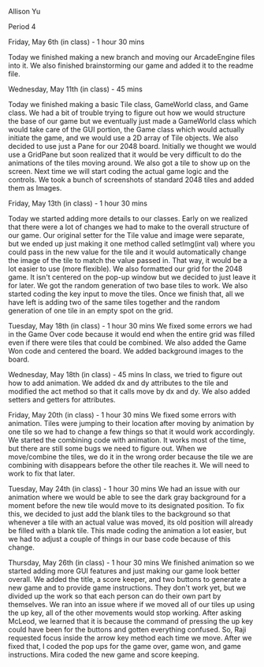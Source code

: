 Allison Yu 

Period 4


Friday, May 6th (in class) - 1 hour 30 mins

Today we finished making a new branch and moving our ArcadeEngine files into it. We also finished brainstorming our game and added it to 
the readme file.



Wednesday, May 11th (in class) - 45 mins

Today we finished making a basic Tile class, GameWorld class, and Game class. We had a bit of trouble trying to figure out how we would structure the base of 
our game but we eventually just made a GameWorld class which would take care of the GUI portion, the Game class which would actually initiate the game, and 
we would use a 2D array of Tile objects. We also decided to use just a Pane for our 2048 board. Initially we thought we would use a GridPane but soon realized
that it would be very difficult to do the animations of the tiles moving around. We also got a tile to show up on the screen. Next time we will start coding
the actual game logic and the controls. We took a bunch of screenshots of standard 2048 tiles and added them as Images. 



Friday, May 13th (in class) - 1 hour 30 mins

Today we started adding more details to our classes. Early on we realized that there were a lot of changes we had to make to the overall structure of our game.
Our original setter for the Tile value and image were separate, but we ended up just making it one method called setImg(int val) where you could pass in 
the new value for the tile and it would automatically change the image of the tile to match the value passed in. That way, it would be a lot easier to use (more 
flexible). We also formatted our grid for the 2048 game. It isn't centered on the pop-up window but we decided to just leave it for later. We got the random
generation of two base tiles to work. We also started coding the key input to move the tiles. Once we finish that, all we have left is adding two of the same 
tiles together and the random generation of one tile in an empty spot on the grid.


Tuesday, May 18th (in class) - 1 hour 30 mins
We fixed some errors we had in the Game Over code because it would end when the entire grid was filled even if there were tiles that could be combined.
We also added the Game Won code and centered the board. We added background images to the board.


Wednesday, May 18th (in class) - 45 mins
In class, we tried to figure out how to add animation. We added dx and dy attributes to the tile and modified the act method so that it calls move by dx and dy.
We also added setters and getters for attributes.


Friday, May 20th (in class) - 1 hour 30 mins
We fixed some errors with animation. Tiles were jumping to their location after moving by animation by one tile so we had to change a few things so that it would
work accordingly. We started the combining code with animation. It works most of the time, but there are still some bugs we need to figure out. When we move/combine
the tiles, we do it in the wrong order because the tile we are combining with disappears before the other tile reaches it. We will need to work to fix that later.

Tuesday, May 24th (in class) - 1 hour 30 mins
We had an issue with our animation where we would be able to see the dark gray background for a moment before the new tile would move to its designated position.
To fix this, we decided to just add the blank tiles to the background so that whenever a tile with an actual value was moved, its old position will already be
filled with a blank tile. This made coding the animation a lot easier, but we had to adjust a couple of things in our base code because of this change.

Thursday, May 26th (in class) - 1 hour 30 mins
We finished animation so we started adding more GUI features and just making our game look better overall. We added the title, a score keeper, and two buttons
to generate a new game and to provide game instructions. They don't work yet, but we divided up the work so that each person can do their own part by themselves.
We ran into an issue where if we moved all of our tiles up using the up key, all of the other movements would stop working. After asking McLeod, we learned that
it is because the command of pressing the up key could have been for the buttons and gotten everything confused. So, Raji requested focus inside the arrow
key method each time we move. After we fixed that, I coded the pop ups for the game over, game won, and game instructions. Mira coded the new game and score
keeping.

